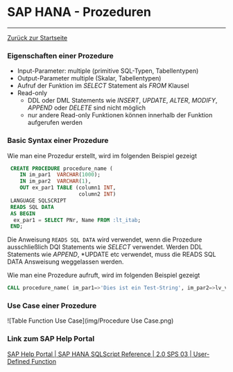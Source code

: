 # SAP HANA - Prozeduren
---

[Zurück zur Startseite](https://wolfgangzeller.github.io/ABAP-for-SAP-BW/)

### Eigenschaften einer Prozedure
- Input-Parameter: multiple (primitive SQL-Typen, Tabellentypen)
- Output-Parameter multiple (Skalar, Tabellentypen)
- Aufruf der Funktion im *SELECT* Statement als *FROM* Klausel
- Read-only
  - DDL oder DML Statements wie *INSERT*, *UPDATE*, *ALTER*, *MODIFY*, *APPEND* oder *DELETE* sind nicht möglich
  - nur andere Read-only Funktionen können innerhalb der Funktion aufgerufen werden

### Basic Syntax einer Prozedure
Wie man eine Prozedur erstellt, wird im folgenden Beispiel gezeigt
```sql
 CREATE PROCEDURE procedure_name (
    IN im_par1  VARCHAR(1000);
    IN im_par2  VARCHAR(1),
    OUT ex_par1 TABLE (column1 INT, 
                       column2 INT)
 LANGUAGE SQLSCRIPT
 READS SQL DATA
 AS BEGIN
  ex_par1 = SELECT PNr, Name FROM :lt_itab;
 END; 
 ```
Die Anweisung `READS SQL DATA` wird verwendet, wenn die Prozedure ausschließlich DQI Statements wie *SELECT* verwendet. Werden DDL Statements wie *APPEND*, *UPDATE etc verwendet, muss die READS SQL DATA Answeisung weggelassen werden.

Wie man eine Prozedure aufruft, wird im folgenden Beispiel gezeigt
```sql
CALL procedure_name( im_par1=>'Dies ist ein Test-String', im_par2=>lv_var1, ex_par1=>lt_itab2) 
```

### Use Case einer Prozedure
![Table Function Use Case](img/Procedure Use Case.png)

### Link zum SAP Help Portal
[SAP Help Portal | SAP HANA SQLScript Reference | 2.0 SPS 03 | User-Defined Function](https://help.sap.com/viewer/de2486ee947e43e684d39702027f8a94/2.0.03/en-US/765815cd7d214ed38c190dc2f570fe39.html)
